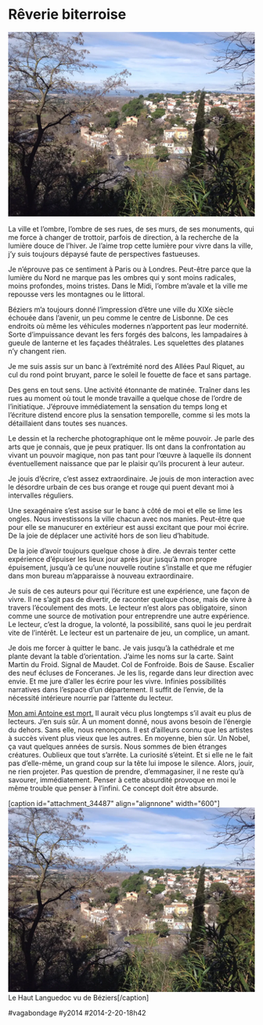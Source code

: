 # Rêverie biterroise

![](_i/beziers.webp)

La ville et l’ombre, l’ombre de ses rues, de ses murs, de ses monuments, qui me force à changer de trottoir, parfois de direction, à la recherche de la lumière douce de l’hiver. Je l’aime trop cette lumière pour vivre dans la ville, j’y suis toujours dépaysé faute de perspectives fastueuses.

Je n’éprouve pas ce sentiment à Paris ou à Londres. Peut-être parce que la lumière du Nord ne marque pas les ombres qui y sont moins radicales, moins profondes, moins tristes. Dans le Midi, l’ombre m’avale et la ville me repousse vers les montagnes ou le littoral.

Béziers m’a toujours donné l’impression d’être une ville du XIXe siècle échouée dans l’avenir, un peu comme le centre de Lisbonne. De ces endroits où même les véhicules modernes n’apportent pas leur modernité. Sorte d’impuissance devant les fers forgés des balcons, les lampadaires à gueule de lanterne et les façades théâtrales. Les squelettes des platanes n’y changent rien.

Je me suis assis sur un banc à l’extrémité nord des Allées Paul Riquet, au cul du rond point bruyant, parce le soleil le fouette de face et sans partage.

Des gens en tout sens. Une activité étonnante de matinée. Traîner dans les rues au moment où tout le monde travaille a quelque chose de l’ordre de l’initiatique. J’éprouve immédiatement la sensation du temps long et l’écriture distend encore plus la sensation temporelle, comme si les mots la détaillaient dans toutes ses nuances.

Le dessin et la recherche photographique ont le même pouvoir. Je parle des arts que je connais, que je peux pratiquer. Ils ont dans la confrontation au vivant un pouvoir magique, non pas tant pour l’œuvre à laquelle ils donnent éventuellement naissance que par le plaisir qu’ils procurent à leur auteur.

Je jouis d’écrire, c’est assez extraordinaire. Je jouis de mon interaction avec le désordre urbain de ces bus orange et rouge qui puent devant moi à intervalles réguliers.

Une sexagénaire s’est assise sur le banc à côté de moi et elle se lime les ongles. Nous investissons la ville chacun avec nos manies. Peut-être que pour elle se manucurer en extérieur est aussi excitant que pour moi écrire. De la joie de déplacer une activité hors de son lieu d’habitude.

De la joie d’avoir toujours quelque chose à dire. Je devrais tenter cette expérience d’épuiser les lieux jour après jour jusqu’à mon propre épuisement, jusqu’à ce qu’une nouvelle routine s’installe et que me réfugier dans mon bureau m’apparaisse à nouveau extraordinaire.

Je suis de ces auteurs pour qui l’écriture est une expérience, une façon de vivre. Il ne s’agit pas de divertir, de raconter quelque chose, mais de vivre à travers l’écoulement des mots. Le lecteur n’est alors pas obligatoire, sinon comme une source de motivation pour entreprendre une autre expérience. Le lecteur, c’est la drogue, la volonté, la possibilité, sans quoi le jeu perdrait vite de l’intérêt. Le lecteur est un partenaire de jeu, un complice, un amant.

Je dois me forcer à quitter le banc. Je vais jusqu’à la cathédrale et me plante devant la table d’orientation. J’aime les noms sur la carte. Saint Martin du Froid. Signal de Maudet. Col de Fonfroide. Bois de Sause. Escalier des neuf écluses de Fonceranes. Je les lis, regarde dans leur direction avec envie. Et me jure d’aller les écrire pour les vivre. Infinies possibilités narratives dans l’espace d’un département. Il suffit de l’envie, de la nécessité intérieure nourrie par l’attente du lecteur.

[Mon ami Antoine est mort.](vivre-jusquau-bout.md) Il aurait vécu plus longtemps s’il avait eu plus de lecteurs. J’en suis sûr. À un moment donné, nous avons besoin de l’énergie du dehors. Sans elle, nous renonçons. Il est d’ailleurs connu que les artistes à succès vivent plus vieux que les autres. En moyenne, bien sûr. Un Nobel, ça vaut quelques années de sursis. Nous sommes de bien étranges créatures. Oublieux que tout s’arrête. La curiosité s’éteint. Et si elle ne le fait pas d’elle-même, un grand coup sur la tête lui impose le silence. Alors, jouir, ne rien projeter. Pas question de prendre, d’emmagasiner, il ne reste qu’à savourer, immédiatement. Penser à cette absurdité provoque en moi le même trouble que penser à l’infini. Ce concept doit être absurde.

[caption id="attachment\_34487" align="alignnone" width="600"]![Le Haut Languedoc vu de Béziers](_i/beziers.webp) Le Haut Languedoc vu de Béziers[/caption]



#vagabondage #y2014 #2014-2-20-18h42
